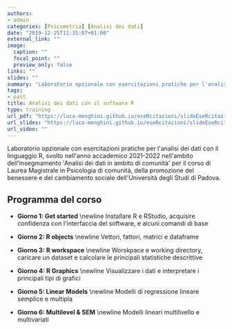 ```yaml
---
authors:
- admin
categories: [Psicometria] [Analisi dei dati]
date: "2019-12-25T11:35:07+01:00"
external_link: ""
image:
  caption: ""
  focal_point: ""
  preview_only: false
links: ""
slides: ""
summary: "Laboratorio opzionale con esercitazioni pratiche per l'analisi dei dati con il linguaggio R, svolto nell'anno accademico 2021-2022 nell'ambito dell'insegmamento 'Analisi dei dati in ambito di comunità' per il corso di Laurea Magistrale in Psicologia di comunità, della promozione del benessere e del cambiamento sociale dell'Università degli Studi di Padova"
tags:
- past
title: Analisi dei dati con il software R
type: training
url_pdf: "https://luca-menghini.github.io/eseRcitazioni/slideEseRcitazioni.pdf"
url_slides: "https://luca-menghini.github.io/eseRcitazioni/slideEseRcitazioni.pdf"
url_video: ""
---
```


Laboratorio opzionale con esercitazioni pratiche per l'analisi dei dati con il linguaggio R, svolto nell'anno accademico 2021-2022 nell'ambito dell'insegmamento 'Analisi dei dati in ambito di comunità' per il corso di Laurea Magistrale in Psicologia di comunità, della promozione del benessere e del cambiamento sociale dell'Università degli Studi di Padova.

## Programma del corso

- **Giorno 1: Get started** \newline Installare R e RStudio, acquisire confidenza con l'interfaccia del software, e alcuni comandi di base

- **Giorno 2: R objects** \newline Vettori, fattori, matrici e dataframe

- **Giorno 3: R workspace** \newline Worskpace e working directory, caricare un dataset e calcolare le principali statistiche descrittive

- **Giorno 4: R Graphics** \newline Visualizzare i dati e interpretare i principali tipi di grafici

- **Giorno 5: Linear Models** \newline Modelli di regressione lineare semplice e multipla

- **Giorno 6: Multilevel & SEM** \newline Modelli lineari multilivello e multivariati